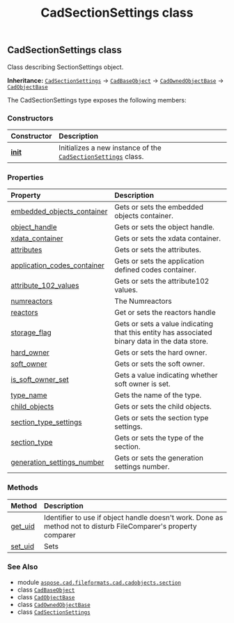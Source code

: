 ﻿---
title: CadSectionSettings class
second_title: Aspose.CAD for Python via .NET API References
description: 
type: docs
weight: 30
url: /python-net/aspose.cad.fileformats.cad.cadobjects.section/cadsectionsettings/
is_root: false
---

## CadSectionSettings class

Class describing SectionSettings object.



**Inheritance:** [`CadSectionSettings`](/cad/python-net/aspose.cad.fileformats.cad.cadobjects.section/cadsectionsettings) → 
[`CadBaseObject`](/cad/python-net/aspose.cad.fileformats.cad.cadobjects/cadbaseobject) → 
[`CadOwnedObjectBase`](/cad/python-net/aspose.cad.fileformats.cad.cadobjects/cadownedobjectbase) → 
[`CadObjectBase`](/cad/python-net/aspose.cad.fileformats.cad.cadobjects/cadobjectbase)



The CadSectionSettings type exposes the following members:

### Constructors
| Constructor | Description |
| :- | :- |
| [__init__](/cad/python-net/aspose.cad.fileformats.cad.cadobjects.section/cadsectionsettings/__init__/#) | Initializes a new instance of the [`CadSectionSettings`](/cad/python-net/aspose.cad.fileformats.cad.cadobjects.section/cadsectionsettings) class. |


### Properties
| Property | Description |
| :- | :- |
| [embedded_objects_container](/cad/python-net/aspose.cad.fileformats.cad.cadobjects.section/cadsectionsettings/embedded_objects_container) | Gets or sets the embedded objects container. |
| [object_handle](/cad/python-net/aspose.cad.fileformats.cad.cadobjects.section/cadsectionsettings/object_handle) | Gets or sets the object handle. |
| [xdata_container](/cad/python-net/aspose.cad.fileformats.cad.cadobjects.section/cadsectionsettings/xdata_container) | Gets or sets the xdata container. |
| [attributes](/cad/python-net/aspose.cad.fileformats.cad.cadobjects.section/cadsectionsettings/attributes) | Gets or sets the attributes. |
| [application_codes_container](/cad/python-net/aspose.cad.fileformats.cad.cadobjects.section/cadsectionsettings/application_codes_container) | Gets or sets the application defined codes container. |
| [attribute_102_values](/cad/python-net/aspose.cad.fileformats.cad.cadobjects.section/cadsectionsettings/attribute_102_values) | Gets or sets the attribute102 values. |
| [numreactors](/cad/python-net/aspose.cad.fileformats.cad.cadobjects.section/cadsectionsettings/numreactors) | The Numreactors |
| [reactors](/cad/python-net/aspose.cad.fileformats.cad.cadobjects.section/cadsectionsettings/reactors) | Get or sets the reactors handle |
| [storage_flag](/cad/python-net/aspose.cad.fileformats.cad.cadobjects.section/cadsectionsettings/storage_flag) | Gets or sets a value indicating that this entity has associated binary data in the data store. |
| [hard_owner](/cad/python-net/aspose.cad.fileformats.cad.cadobjects.section/cadsectionsettings/hard_owner) | Gets or sets the hard owner. |
| [soft_owner](/cad/python-net/aspose.cad.fileformats.cad.cadobjects.section/cadsectionsettings/soft_owner) | Gets or sets the soft owner. |
| [is_soft_owner_set](/cad/python-net/aspose.cad.fileformats.cad.cadobjects.section/cadsectionsettings/is_soft_owner_set) | Gets a value indicating whether soft owner is set. |
| [type_name](/cad/python-net/aspose.cad.fileformats.cad.cadobjects.section/cadsectionsettings/type_name) | Gets the name of the type. |
| [child_objects](/cad/python-net/aspose.cad.fileformats.cad.cadobjects.section/cadsectionsettings/child_objects) | Gets or sets the child objects. |
| [section_type_settings](/cad/python-net/aspose.cad.fileformats.cad.cadobjects.section/cadsectionsettings/section_type_settings) | Gets or sets the section type settings. |
| [section_type](/cad/python-net/aspose.cad.fileformats.cad.cadobjects.section/cadsectionsettings/section_type) | Gets or sets the type of the section. |
| [generation_settings_number](/cad/python-net/aspose.cad.fileformats.cad.cadobjects.section/cadsectionsettings/generation_settings_number) | Gets or sets the generation settings number. |


### Methods
| Method | Description |
| :- | :- |
| [get_uid](/cad/python-net/aspose.cad.fileformats.cad.cadobjects.section/cadsectionsettings/get_uid/#) | Identifier to use if object handle doesn't work. Done as method not to disturb FileComparer's property comparer |
| [set_uid](/cad/python-net/aspose.cad.fileformats.cad.cadobjects.section/cadsectionsettings/set_uid/#str) | Sets |



### See Also
* module [`aspose.cad.fileformats.cad.cadobjects.section`](..)
* class [`CadBaseObject`](/cad/python-net/aspose.cad.fileformats.cad.cadobjects/cadbaseobject)
* class [`CadObjectBase`](/cad/python-net/aspose.cad.fileformats.cad.cadobjects/cadobjectbase)
* class [`CadOwnedObjectBase`](/cad/python-net/aspose.cad.fileformats.cad.cadobjects/cadownedobjectbase)
* class [`CadSectionSettings`](/cad/python-net/aspose.cad.fileformats.cad.cadobjects.section/cadsectionsettings)
